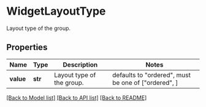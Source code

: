 # WidgetLayoutType

Layout type of the group.

## Properties
Name | Type | Description | Notes
------------ | ------------- | ------------- | -------------
**value** | **str** | Layout type of the group. | defaults to "ordered",  must be one of ["ordered", ]

[[Back to Model list]](README.md#documentation-for-models) [[Back to API list]](README.md#documentation-for-api-endpoints) [[Back to README]](README.md)


